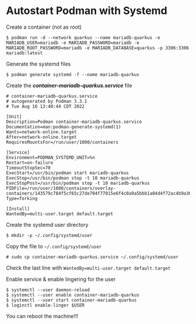 # Autostart Podman with Systemd

Create a container (not as root)
```console
$ podman run -d --network quarkus --name mariadb-quarkus -e MARIADB_USER=mariadb -e MARIADB_PASSWORD=mariadb -e MARIADB_ROOT_PASSWORD=mariadb -e MARIADB_DATABASE=quarkus -p 3306:3306 mariadb:latest
```

Generate the systemd files
```console
$ podman generate systemd -f --name mariadb-quarkus 
```
Create the ***container-mariadb-quarkus.service*** file

```services
# container-mariadb-quarkus.service
# autogenerated by Podman 3.3.1
# Tue Aug 16 13:40:44 CDT 2022

[Unit]
Description=Podman container-mariadb-quarkus.service
Documentation=man:podman-generate-systemd(1)
Wants=network-online.target
After=network-online.target
RequiresMountsFor=/run/user/1000/containers

[Service]
Environment=PODMAN_SYSTEMD_UNIT=%n
Restart=on-failure
TimeoutStopSec=70
ExecStart=/usr/bin/podman start mariadb-quarkus
ExecStop=/usr/bin/podman stop -t 10 mariadb-quarkus
ExecStopPost=/usr/bin/podman stop -t 10 mariadb-quarkus
PIDFile=/run/user/1000/containers/overlay-containers/143579c784f5cf65c27de704f77015e6f4c0a9a5bbb1a04d4f72ac4b9a36b654/userdata/conmon.pid
Type=forking

[Install]
WantedBy=multi-user.target default.target
```

Create the systemd user directory
```console
$ mkdir -p ~/.config/systemd/user
```

Copy the file to ```~/.config/systemd/user```
```console
# sudo cp container-mariadb-quarkus.service ~/.config/systemd/user 
```

Check the last line with ```WantedBy=multi-user.target default.target```

Enable service & enable lingering for the user
```console
$ systemctl --user daemon-reload
$ systemctl --user enable container-mariadb-quarkus
$ systemctl --user start container-mariadb-quarkus
$ loginctl enable-linger $USER
```

You can reboot the machine!!!

